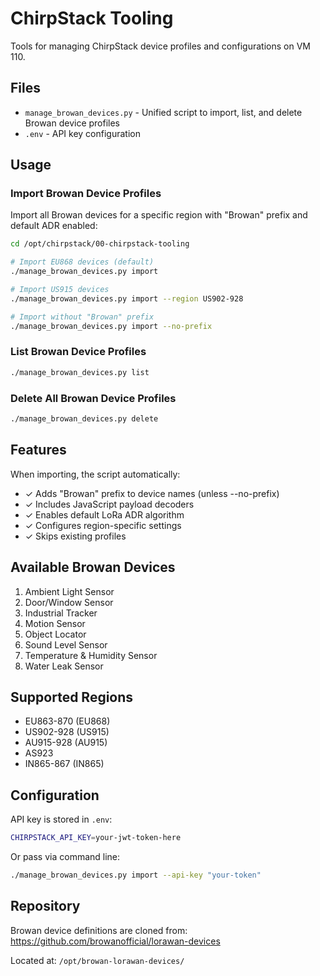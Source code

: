 # ChirpStack Tooling

Tools for managing ChirpStack device profiles and configurations on VM 110.

## Files

- `manage_browan_devices.py` - Unified script to import, list, and delete Browan device profiles
- `.env` - API key configuration

## Usage

### Import Browan Device Profiles

Import all Browan devices for a specific region with "Browan" prefix and default ADR enabled:

```bash
cd /opt/chirpstack/00-chirpstack-tooling

# Import EU868 devices (default)
./manage_browan_devices.py import

# Import US915 devices
./manage_browan_devices.py import --region US902-928

# Import without "Browan" prefix
./manage_browan_devices.py import --no-prefix
```

### List Browan Device Profiles

```bash
./manage_browan_devices.py list
```

### Delete All Browan Device Profiles

```bash
./manage_browan_devices.py delete
```

## Features

When importing, the script automatically:
- ✓ Adds "Browan" prefix to device names (unless --no-prefix)
- ✓ Includes JavaScript payload decoders
- ✓ Enables default LoRa ADR algorithm
- ✓ Configures region-specific settings
- ✓ Skips existing profiles

## Available Browan Devices

1. Ambient Light Sensor
2. Door/Window Sensor
3. Industrial Tracker
4. Motion Sensor
5. Object Locator
6. Sound Level Sensor
7. Temperature & Humidity Sensor
8. Water Leak Sensor

## Supported Regions

- EU863-870 (EU868)
- US902-928 (US915)
- AU915-928 (AU915)
- AS923
- IN865-867 (IN865)

## Configuration

API key is stored in `.env`:

```bash
CHIRPSTACK_API_KEY=your-jwt-token-here
```

Or pass via command line:

```bash
./manage_browan_devices.py import --api-key "your-token"
```

## Repository

Browan device definitions are cloned from:
https://github.com/browanofficial/lorawan-devices

Located at: `/opt/browan-lorawan-devices/`
